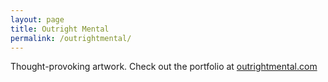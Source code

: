 ```yaml
---
layout: page
title: Outright Mental
permalink: /outrightmental/
---
```


Thought-provoking artwork. Check out the portfolio at [outrightmental.com](https://outrightmental.com/)